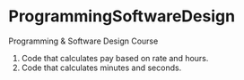 # ProgrammingSoftwareDesign
Programming &amp; Software Design Course


1. Code that calculates pay based on rate and hours.
2. Code that calculates minutes and seconds.
